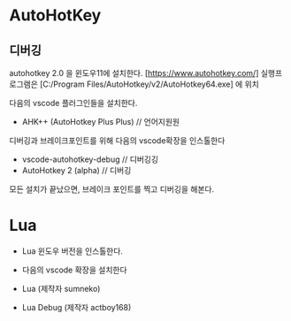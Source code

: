 # AutoHotKey

## 디버깅

autohotkey 2.0 을 윈도우11에 설치한다. [https://www.autohotkey.com/]
실행프로그램은 [C:/Program Files/AutoHotkey/v2/AutoHotkey64.exe] 에 위치

다음의  vscode 플러그인들을 설치한다.

- AHK++ (AutoHotkey Plus Plus) // 언어지원원

디버깅과 브레이크포인트를 위해 다음의 vscode확장을 인스톨한다

- vscode-autohotkey-debug // 디버깅깅
- AutoHotkey 2 (alpha) // 디버깅

모든 설치가 끝났으면, 브레이크 포인트를 찍고 디버깅을 해본다.


# Lua

- Lua 윈도우 버전을 인스톨한다.

- 다음의 vscode 확장을 설치한다
- Lua (제작자 sumneko)
- Lua Debug (제작자 actboy168)
